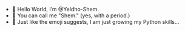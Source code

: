 - 👋 Hello World, I’m @Yeldho-Shem.
- 👀 You can call me "Shem." (yes, with a period.)
- 🌱 Just like the emoji suggests, I am just growing my Python skills...


<!---
Yeldho-Shem/Yeldho-Shem is a ✨ special ✨ repository because its `README.md` (this file) appears on your GitHub profile.
You can click the Preview link to take a look at your changes.
--->
